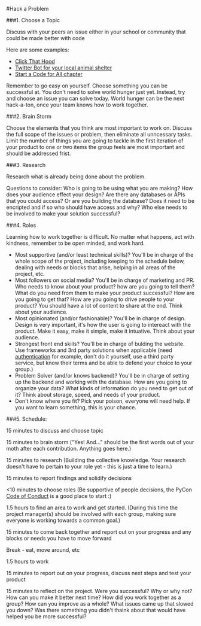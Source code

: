 #Hack a Problem

###1. Choose a Topic

Discuss with your peers an issue either in your school or community that could be made better with code  

Here are some examples: 

- [Click That Hood](http://click-that-hood.com)
- [Twitter Bot for your local animal shelter](https://twitter.com/CutePetsBoston)
- [Start a Code for All chapter](http://code-for-all.github.io/codeforall.org/)

Remember to go easy on yourself. Choose something you can be successful at.  You don't need to solve world hunger just yet. Instead, try and choose an issue you can solve today. World hunger can be the next hack-a-ton, once your team knows how to work together. 

###2. Brain Storm  

Choose the elements that you think are most important to work on.  Discuss the full scope of the issues or problem, then eliminate all unncessary tasks. Limit the number of things you are going to tackle in the first iteration of your product to one or two items the group feels are most important and should be addressed frist. 

###3. Research

Research what is already being done about the problem.  

Questions to consider: Who is going to be using what you are making?  How does your audience effect your design?  Are there any databases or APIs that you could access?  Or are you building the database?  Does it need to be encripted and if so who should have access and why?  Who else needs to be involved to make your solution successful?  

###4. Roles

Learning how to work together is difficult. No matter what happens, act with kindness, remember to be open minded, and work hard. 

- Most supportive (and/or least technical skills)? You'll be in charge of the whole scope of the project, including keeping to the schedule below, dealing with needs or blocks that arise, helping in all areas of the project, etc. 
- Most followers on social media? You'll be in charge of marketing and PR. Who needs to know about your product? how are you going to tell them? What do you need from them to make your product successful? How are you going to get that? How are you going to drive people to your product? You should have a lot of content to share at the end.  Think about your audience.  
- Most opinionated (and/or fashionable)? You'll be in charge of design. Design is very important, it's how the user is going to intereact with the product. Make it easy, make it simple, make it intuative. Think about your audience. 
- Strongest front end skills? You'll be in charge of bulding the website. Use frameworks and 3rd party solutions when applicable (need [authentication](https://www.secsign.com/two-factor-authentication/) for example, don't do it yourself, use a third party service, but know their terms and be able to defend your choice to your group.)
- Problem Solver (and/or knows backend)? You'll be in charge of setting up the backend and working with the database. How are you going to organize your data? What kinds of information do you need to get out of it? Think about storage, speed, and needs of your product.   
- Don't know where you fit? Pick your poison, everyone will need help. If you want to learn something, this is your chance. 

###5. Schedule:

15 minutes to discuss and choose topic

15 minutes to brain storm ("Yes! And..." should be the first words out of your moth after each contribution. Anything goes here.)

15 minutes to research (Building the collective knowledge. Your research doesn't have to pertain to your role yet - this is just a time to learn.)

15 minutes to report findings and solidify decisions 

<10 minutes to choose roles (Be supportive of people decisions, the PyCon [Code of Conduct](http://us.pycon.org/2015/about/code-of-conduct/) is a good place to start :)

1.5 hours to find an area to work and get started. (During this time the project manager(s) should be involved with each group, making sure everyone is working towards a common goal.)

15 minutes to come back together and report out on your progress and any blocks or needs you have to move forward

Break - eat, move around, etc

1.5 hours to work

15 minutes to report out on your progress, discuss next steps and test your product

15 minutes to reflect on the project. Were you successful? Why or why not?  How can you make it better next time? How did you work together as a group?  How can you improve as a whole?  What issues came up that slowed you down? Was there something you didn't thaink about that would have helped you be more successful? 








